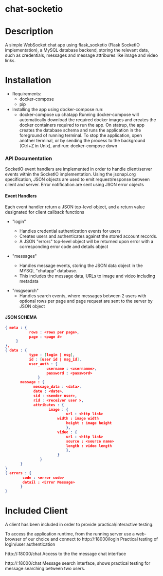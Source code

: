 # chat-socketio

Description
===========
A simple WebSocket chat app using flask_socketio (Flask SocketIO implementation), a MySQL database backend, storing the relevant data, such as credentials, messages and message attribures like image and video links.
    
Installation
============

+ Requirements:
    - docker-compose 
    - pip
+ Installing the app using docker-compose run:
    - docker-compose up chatapp
Running docker-compose will automatically download the required docker images and creates the docker containers required to run the app.
On statrup, the app creates the database schema and runs the application in the foreground of running terminal.
To stop the application, open another terminal, or by sending the process to the background (Ctrl+Z in Unix), and run:
    docker-compose down


### API Documentation
SocketIO event handlers are implemented in order to handle client/server events within the SocketIO implementation.
Using the jsonapi.org specification, JSON objects are used to emit request/response between client and server.
Error notification are sent using JSON error objects

#### Event Handlers
Each event handler return a JSON top-level object, and a return value designated for client callback functions
+ "login" 
    - Handles credential authentication events for users
    - Creates users and authenticates against the stored account records.
    - A JSON "errors" top-level object will be returned upon error with a corresponding error code and details object 

+ "messages"
    - Handles message events, storing the JSON data object in the MYSQL "chatapp" database.
	- This includes the message data, URLs to image and video including metadata

- "msgsearch"
    - Handles search events, where messages between 2 users with optional rows per page and page request are sent to the server by JSON object 

 

#### JSON SCHEMA
```json
{ meta : {
           rows : <rows per page>,
           page : <page #>
	 }
}, 
{ data : {
           type : [login | msg],
           id : [user id | msg_id],
           user_auth : {
		           username : <usernamme>,
		           password : <password>
		       } 
	   message : {
			 message_data : <data>,
			 date : <date>,
			 sid : <sender user>,
			 rid : <receiver user >,
			 attributes : { 
					image : {
				        	url : <http link>
				   		width : image width
				    		height : image height
				      		},
				        video : {
				    		url : <http link>
				    		source : <source name>
				    		length : video length 
				      		},
				        }
		        }
	   }
}	
{ errors : {
	    code : <error code>
	    detail : <Error Message>
	   }
}
```

Included Client
===============
A client has been included in order to provide practical/interactive testing.

To access the application runtime, from the running server use a web-browser of our choice and connect to 
http://<hostname>:18000/login
Practical testing of login/user authentication 

http://<hostname>:18000/chat
Access to the the message chat interface


http://<hostname>:18000/chat
Message search interface, shows practical testing for message searching between two users.

